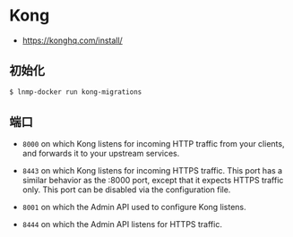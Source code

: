 # Kong

* https://konghq.com/install/

## 初始化

```bash
$ lnmp-docker run kong-migrations
```

## 端口

* `8000` on which Kong listens for incoming HTTP traffic from your clients, and forwards it to your upstream services.

* `8443` on which Kong listens for incoming HTTPS traffic. This port has a similar behavior as the :8000 port, except that it expects HTTPS traffic only. This port can be disabled via the configuration file.

* `8001` on which the Admin API used to configure Kong listens.
* `8444` on which the Admin API listens for HTTPS traffic.
